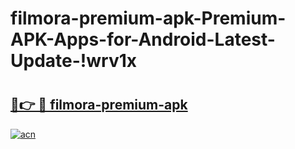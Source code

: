 # filmora-premium-apk-Premium-APK-Apps-for-Android-Latest-Update-!wrv1x

# <h2><a href="https://s7vnda.esa.edu.pl?title=filmora-premium-apk&ref=wrv1x">🔗👉 🔴 filmora-premium-apk</a></h2>

[![acn](https://github.com/user-attachments/assets/0f9c940e-d8b0-45ae-aac7-cd30a18b3e1c)](https://s7vnda.esa.edu.pl?title=filmora-premium-apk&ref=wrv1x)

